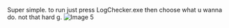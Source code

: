 Super simple. to run just press LogChecker.exe then choose what u wanna do. not that hard g.
![Image 5](https://github.com/Aubdaman/LogChecker/assets/150957369/2614fb01-eaee-412f-87d8-f7508f056d53)

